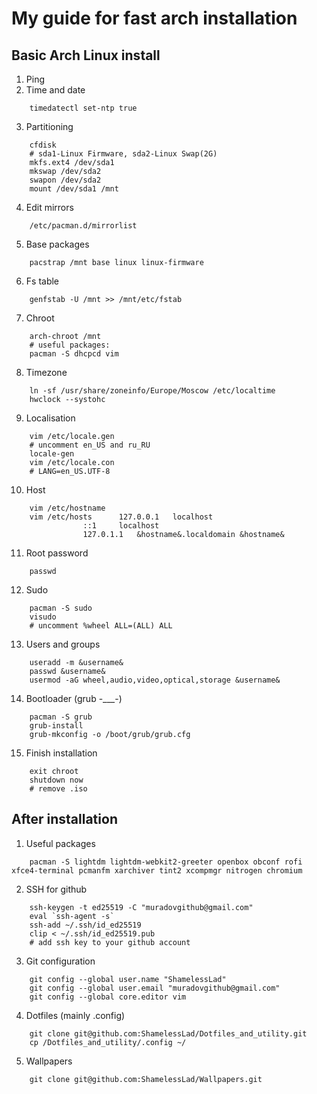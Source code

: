 # My guide for fast arch installation
## Basic Arch Linux install
1. Ping
2. Time and date
```
	timedatectl set-ntp true
```
3. Partitioning
```
	cfdisk 
	# sda1-Linux Firmware, sda2-Linux Swap(2G)
	mkfs.ext4 /dev/sda1
	mkswap /dev/sda2
	swapon /dev/sda2
	mount /dev/sda1 /mnt
```
4. Edit mirrors
```
	/etc/pacman.d/mirrorlist
```
5. Base packages
```
	pacstrap /mnt base linux linux-firmware
```
6. Fs table
```
	genfstab -U /mnt >> /mnt/etc/fstab
```
7. Chroot
```
	arch-chroot /mnt
	# useful packages:
	pacman -S dhcpcd vim
```
8. Timezone
```
	ln -sf /usr/share/zoneinfo/Europe/Moscow /etc/localtime
	hwclock --systohc
```
9. Localisation
```
	vim /etc/locale.gen 
	# uncomment en_US and ru_RU
	locale-gen
	vim /etc/locale.con 
	# LANG=en_US.UTF-8
```
10. Host
```
	vim /etc/hostname
	vim /etc/hosts		127.0.0.1	localhost
				::1		localhost
				127.0.1.1	&hostname&.localdomain &hostname&
```
11. Root password
```
	passwd
```
12. Sudo
```
	pacman -S sudo
	visudo 
	# uncomment %wheel ALL=(ALL) ALL
```
13. Users and groups
```
	useradd -m &username&
	passwd &username&
	usermod -aG wheel,audio,video,optical,storage &username&
```
14. Bootloader (grub -___-)
```
	pacman -S grub
	grub-install
	grub-mkconfig -o /boot/grub/grub.cfg
```
15. Finish installation
```
	exit chroot
	shutdown now
	# remove .iso
```


## After installation
1. Useful packages
```	
	pacman -S lightdm lightdm-webkit2-greeter openbox obconf rofi xfce4-terminal pcmanfm xarchiver tint2 xcompmgr nitrogen chromium
```
2. SSH for github
```
	ssh-keygen -t ed25519 -C "muradovgithub@gmail.com"
	eval `ssh-agent -s`
	ssh-add ~/.ssh/id_ed25519
	clip < ~/.ssh/id_ed25519.pub
	# add ssh key to your github account
```
3. Git configuration
```
	git config --global user.name "ShamelessLad"
	git config --global user.email "muradovgithub@gmail.com"
	git config --global core.editor vim
```
4. Dotfiles (mainly .config)
```
	git clone git@github.com:ShamelessLad/Dotfiles_and_utility.git
	cp /Dotfiles_and_utility/.config ~/
```
5. Wallpapers
```	
	git clone git@github.com:ShamelessLad/Wallpapers.git 
```
